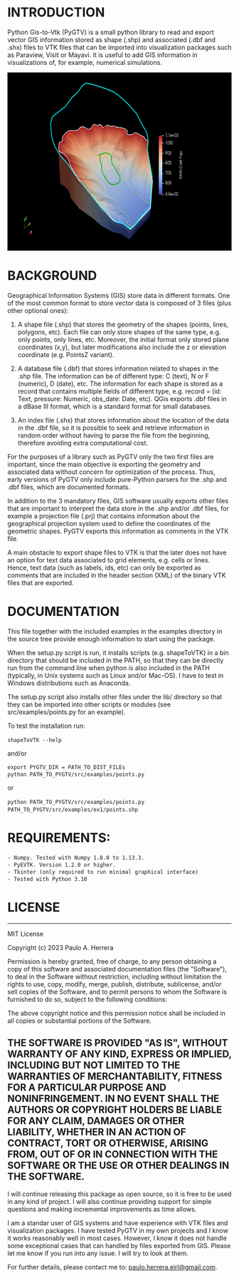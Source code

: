 # INTRODUCTION

Python Gis-to-Vtk (PyGTV) is a small python library to read and export vector GIS
information stored as shape (.shp) and associated (.dbf and .shx) files to VTK 
files that can be imported into visualization packages such as Paraview, VisIt 
or Mayavi. It is useful to add GIS information in visualizations of, for example,
numerical simulations.

<a href="url"><img src="https://github.com/paulo-herrera/PyGTV/blob/master/ex_image1.png" align="center" height="400" width="550" ></a>


# BACKGROUND

Geographical Information Systems (GIS) store data in different formats. One of 
the most common format to store vector data is composed of 3 files (plus other 
optional ones):

   1. A shape file (.shp) that stores the geometry of the shapes (points, lines,
   polygons, etc). Each file can only store shapes of the same type, e.g. only 
   points, only lines, etc. Moreover, the initial format only stored plane 
   coordinates (x,y), but later modifications also include the z or elevation 
   coordinate (e.g. PointsZ variant).
   
   2. A database file (.dbf) that stores information related to shapes in the 
   .shp file. The information can be of different type: C (text), N or F (numeric),
   D (date), etc. The information for each shape is stored as a record that 
   contains multiple fields of different type, e.g. record = (id: Text, pressure: 
   Numeric, obs_date: Date, etc). QGis exports .dbf files in a dBase III format,
   which is a standard format for small databases.
   
   3. An index file (.shx) that stores information about the location of the data
   in the .dbf file, so it is possible to seek and retrieve information in random
   order without having to parse the file from the beginning, therefore avoiding 
   extra computational cost.

For the purposes of a library such as PyGTV only the two first files are important,
since the main objective is exporting the geometry and associated data without 
concern for optimization of the process. Thus, early versions of PyGTV only include
pure-Python parsers for the .shp and .dbf files, which are documented formats.

In addition to the 3 mandatory files, GIS software usually exports other files that
are important to interpret the data store in the .shp and/or .dbf files, for example
a projection file (.prj) that contains information about the geographical projection 
system used to define the coordinates of the geometric shapes. PyGTV exports this 
information as comments in the VTK file.

A main obstacle to export shape files to VTK is that the later does not have an option
for text data associated to grid elements, e.g. cells or lines. Hence, text data
(such as labels, ids, etc) can only be exported as comments that are included in 
the header section (XML) of the binary VTK files that are exported.

# DOCUMENTATION

This file together with the included examples in the examples directory in the
source tree provide enough information to start using the package.
 
When the setup.py script is run, it installs scripts (e.g. shapeToVTK) in a bin 
directory that should be included in the PATH, so that they can be directly run from
the command line when python is also included in the PATH (typically, in Unix systems
such as Linux and/or Mac-OS). I have to test in Windows distributions such as
Anaconda.

The setup.py script also installs other files under the lib/ directory so that they
can be imported into other scripts or modules (see src/examples/points.py for an 
example).

To test the installation run:

`shapeToVTK --help`

and/or

```
export PYGTV_DIR = PATH_TO_DIST_FILEs
python PATH_TO_PYGTV/src/examples/points.py
```

or

`python PATH_TO_PYGTV/src/examples/points.py PATH_TO_PYGTV/src/examples/ex1/points.shp`

# REQUIREMENTS:

    - Numpy. Tested with Numpy 1.8.0 to 1.13.3.
    - PyEVTK. Version 1.2.0 or higher.
    - Tkinter (only required to run minimal graphical interface)
    - Tested with Python 3.10

# LICENSE
-----------------------------------------------------------------------------
MIT License

Copyright (c) 2023 Paulo A. Herrera

Permission is hereby granted, free of charge, to any person obtaining a copy
of this software and associated documentation files (the "Software"), to deal
in the Software without restriction, including without limitation the rights
to use, copy, modify, merge, publish, distribute, sublicense, and/or sell
copies of the Software, and to permit persons to whom the Software is
furnished to do so, subject to the following conditions:

The above copyright notice and this permission notice shall be included in all
copies or substantial portions of the Software.

THE SOFTWARE IS PROVIDED "AS IS", WITHOUT WARRANTY OF ANY KIND, EXPRESS OR
IMPLIED, INCLUDING BUT NOT LIMITED TO THE WARRANTIES OF MERCHANTABILITY,
FITNESS FOR A PARTICULAR PURPOSE AND NONINFRINGEMENT. IN NO EVENT SHALL THE
AUTHORS OR COPYRIGHT HOLDERS BE LIABLE FOR ANY CLAIM, DAMAGES OR OTHER
LIABILITY, WHETHER IN AN ACTION OF CONTRACT, TORT OR OTHERWISE, ARISING FROM,
OUT OF OR IN CONNECTION WITH THE SOFTWARE OR THE USE OR OTHER DEALINGS IN THE
SOFTWARE.
--------------------------------------------------------------------------------

I will continue releasing this package as open source, so it is free to be used 
in any kind of project. I will also continue providing support for simple questions 
and making incremental improvements as time allows.

I am a standar user of GIS systems and have experience with VTK files and visualization packages. 
I have tested PyGTV in my own projects and I know it works reasonably well in most cases. However,
I know it does not handle some exceptional cases that can handled by files exported from GIS.
Please let me know if you run into any issue. I will try to look at them.

For further details, please contact me to: paulo.herrera.eirl@gmail.com.
